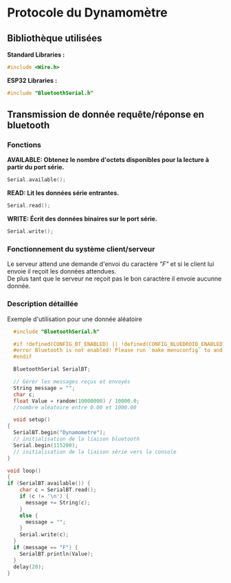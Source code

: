 # Protocole du Dynamomètre

## **Bibliothèque utilisées**

**Standard Libraries :**
```c++
#include <Wire.h>
```

**ESP32 Libraries :**

```c++
#include "BluetoothSerial.h"
```


## Transmission de donnée requête/réponse en bluetooth

### Fonctions 

**AVAILABLE: Obtenez le nombre d'octets disponibles pour la lecture à partir du port série.** 

```c++
Serial.available();
```
**READ: Lit les données série entrantes.** 

```c++
Serial.read();
```
**WRITE: Écrit des données binaires sur le port série.** 

```c++
Serial.write();
```
### Fonctionnement du système client/serveur

Le serveur attend une demande d'envoi du caractère *"F"* et si le client lui envoie il reçoit les données attendues.  
De plus tant que le serveur ne reçoit pas le bon caractère il envoie aucunne donnée.

### Description détaillée

 Exemple d'utilisation pour une donnée aléatoire

```c++
  #include "BluetoothSerial.h"

  #if !defined(CONFIG_BT_ENABLED) || !defined(CONFIG_BLUEDROID_ENABLED)
  #error Bluetooth is not enabled! Please run `make menuconfig` to and enable it
  #endif

  BluetoothSerial SerialBT;

  // Gérer les messages reçus et envoyés
  String message = "";
  char c;
  float Value = random(10000000) / 10000.0; 
  //nombre aléatoire entre 0.00 et 1000.00

  void setup()
{
  SerialBT.begin("Dynamometre");
  // initialisation de la liaison bluetooth
  Serial.begin(115200);
  // initialisation de la liaison série vers la console
}

void loop()
{
if (SerialBT.available()) {
    char c = SerialBT.read();
    if (c != '\n') {
      message += String(c);
    }
    else {
      message = "";
    }
    Serial.write(c);
  }
  if (message == "F") {
    SerialBT.println(Value);
  }
  delay(20);
}
```
